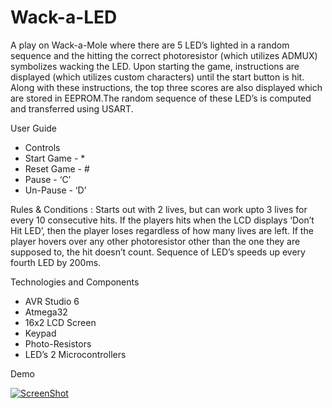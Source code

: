 # Wack-a-LED

A play on Wack-a-Mole where there are 5 LED’s lighted in a random sequence and the hitting the correct photoresistor (which utilizes ADMUX) symbolizes wacking the LED. Upon starting the game, instructions are displayed (which utilizes custom characters) until the start button is hit. Along with these instructions, the top three scores are also displayed which are stored in EEPROM.The random sequence of these LED’s is computed and transferred using USART.

User Guide
- Controls
- Start Game - *
- Reset Game - #
- Pause - ‘C’
- Un-Pause - ‘D’

Rules & Conditions : Starts out with 2 lives, but can work upto 3 lives for every 10 consecutive hits.
If the players hits when the LCD displays ‘Don’t Hit LED’, then the player loses regardless of how many lives are left.
If the player hovers over any other photoresistor other than the one they are supposed to, the hit doesn’t count.
Sequence of LED’s speeds up every fourth LED by 200ms.

Technologies and Components
- AVR Studio 6
- Atmega32
- 16x2 LCD Screen
- Keypad
- Photo-Resistors
- LED’s
2 Microcontrollers


Demo


[![ScreenShot](http://img.youtube.com/vi/VIDEO-ID/0.jpg)](https://www.youtube.com/embed/2vQpdqegKcY)

